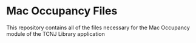 # Mac Occupancy Files

This repository contains all of the files necessary for the Mac Occupancy module of the TCNJ Library application
